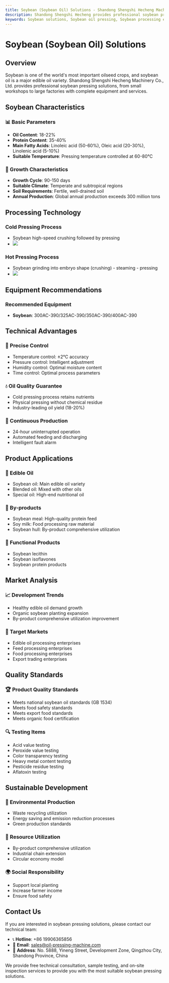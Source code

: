 ```yaml
---
title: Soybean (Soybean Oil) Solutions - Shandong Shengshi Hecheng Machinery Co., Ltd.
description: Shandong Shengshi Hecheng provides professional soybean pressing solutions, complete equipment and services from small workshops to large factories, soybean oil content 18-22%, providing cold pressing and hot pressing processes.
keywords: Soybean solutions, Soybean oil pressing, Soybean processing equipment, Soybean oil production line, Soybean cold pressing process, Soybean hot pressing process, Soybean oil press, Soybean meal processing, Soybean oil extraction, Soybean oilseed processing, Soybean pressing equipment, Soybean oil refining equipment, Soybean oil processing plant, Soybean pressing technology, Soybean oil production equipment
---
```


# Soybean (Soybean Oil) Solutions

## Overview

Soybean is one of the world's most important oilseed crops, and soybean oil is a major edible oil variety. Shandong Shengshi Hecheng Machinery Co., Ltd. provides professional soybean pressing solutions, from small workshops to large factories with complete equipment and services.

## Soybean Characteristics

### 📊 Basic Parameters
- **Oil Content**: 18-22%
- **Protein Content**: 35-40%
- **Main Fatty Acids**: Linoleic acid (50-60%), Oleic acid (20-30%), Linolenic acid (5-10%)
- **Suitable Temperature**: Pressing temperature controlled at 60-80℃

### 🌱 Growth Characteristics
- **Growth Cycle**: 90-150 days
- **Suitable Climate**: Temperate and subtropical regions
- **Soil Requirements**: Fertile, well-drained soil
- **Annual Production**: Global annual production exceeds 300 million tons

## Processing Technology

### Cold Pressing Process
- Soybean high-speed crushing followed by pressing
- ![](/images/大豆冷榨工艺.png)

### Hot Pressing Process
- Soybean grinding into embryo shape (crushing) - steaming - pressing
- ![](/images/大豆热榨工艺.png)

## Equipment Recommendations

### Recommended Equipment
- **Soybean**: 300AC-390/325AC-390/350AC-390/400AC-390

## Technical Advantages

### 🎯 Precise Control
- Temperature control: ±2℃ accuracy
- Pressure control: Intelligent adjustment
- Humidity control: Optimal moisture content
- Time control: Optimal process parameters

### 💧 Oil Quality Guarantee
- Cold pressing process retains nutrients
- Physical pressing without chemical residue
- Industry-leading oil yield (18-20%)

### 🔄 Continuous Production
- 24-hour uninterrupted operation
- Automated feeding and discharging
- Intelligent fault alarm

## Product Applications

### 🍳 Edible Oil
- Soybean oil: Main edible oil variety
- Blended oil: Mixed with other oils
- Special oil: High-end nutritional oil

### 🥛 By-products
- Soybean meal: High-quality protein feed
- Soy milk: Food processing raw material
- Soybean hull: By-product comprehensive utilization

### 💊 Functional Products
- Soybean lecithin
- Soybean isoflavones
- Soybean protein products

## Market Analysis

### 📈 Development Trends
- Healthy edible oil demand growth
- Organic soybean planting expansion
- By-product comprehensive utilization improvement

### 🎯 Target Markets
- Edible oil processing enterprises
- Feed processing enterprises
- Food processing enterprises
- Export trading enterprises

## Quality Standards

### 🏆 Product Quality Standards
- Meets national soybean oil standards (GB 1534)
- Meets food safety standards
- Meets export food standards
- Meets organic food certification

### 🔍 Testing Items
- Acid value testing
- Peroxide value testing
- Color transparency testing
- Heavy metal content testing
- Pesticide residue testing
- Aflatoxin testing

## Sustainable Development

### 🌱 Environmental Production
- Waste recycling utilization
- Energy saving and emission reduction processes
- Green production standards

### 🔄 Resource Utilization
- By-product comprehensive utilization
- Industrial chain extension
- Circular economy model

### 🌍 Social Responsibility
- Support local planting
- Increase farmer income
- Ensure food safety

## Contact Us

If you are interested in soybean pressing solutions, please contact our technical team:

- 📞 **Hotline**: +86 19906365856
- 📧 **Email**: sales@oil-pressing-machine.com
- 📍 **Address**: No. 5888, Yineng Street, Development Zone, Qingzhou City, Shandong Province, China

We provide free technical consultation, sample testing, and on-site inspection services to provide you with the most suitable soybean pressing solutions.
